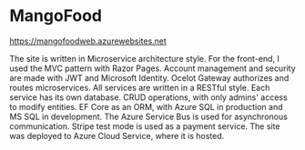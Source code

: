 # MangoFood

https://mangofoodweb.azurewebsites.net

The site is written in Microservice architecture style. For the front-end, I used the MVC pattern with Razor Pages. Account management and security are made with JWT and Microsoft Identity. Ocelot Gateway authorizes and routes microservices. All services are written in a RESTful style. Each service has its own database. CRUD operations, with only admins' access to modify entities. EF Core as an ORM, with Azure SQL in production and MS SQL in development. The Azure Service Bus is used for asynchronous communication. Stripe test mode is used as a payment service. The site was deployed to Azure Cloud Service, where it is hosted.
